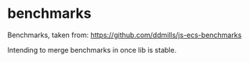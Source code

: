 # benchmarks

Benchmarks, taken from: https://github.com/ddmills/js-ecs-benchmarks

Intending to merge benchmarks in once lib is stable.